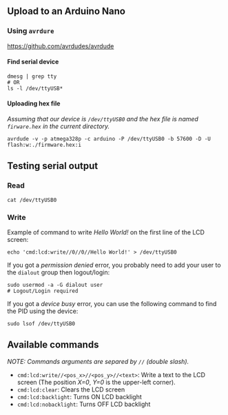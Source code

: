 ## Upload to an Arduino Nano
### Using `avrdure`
https://github.com/avrdudes/avrdude

#### Find serial device
```
dmesg | grep tty
# OR
ls -l /dev/ttyUSB*
```

#### Uploading hex file
*Assuming that our device is `/dev/ttyUSB0` and the hex file is named `firware.hex` in the current directory.*

```
avrdude -v -p atmega328p -c arduino -P /dev/ttyUSB0 -b 57600 -D -U flash:w:./firmware.hex:i
```

## Testing serial output

### Read
```
cat /dev/ttyUSB0
```

### Write
Example of command to write *Hello World!* on the first line of the LCD screen:
```
echo 'cmd:lcd:write//0//0//Hello World!' > /dev/ttyUSB0
```

If you got a *permission denied* error, you probably need to add your user to the `dialout` group then logout/login:
```
sudo usermod -a -G dialout user
# Logout/Login required
```

If you got a *device busy* error, you can use the following command to find the PID using the device:
```
sudo lsof /dev/ttyUSB0
```

## Available commands
*NOTE: Commands arguments are separed by `//` (double slash).*
- `cmd:lcd:write//<pos_x>//<pos_y>//<text>`: Write a text to the LCD screen (The position *X=0*, *Y=0* is the upper-left corner).
- `cmd:lcd:clear`: Clears the LCD screen
- `cmd:lcd:backlight`: Turns ON LCD backlight
- `cmd:lcd:nobacklight`: Turns OFF LCD backlight
